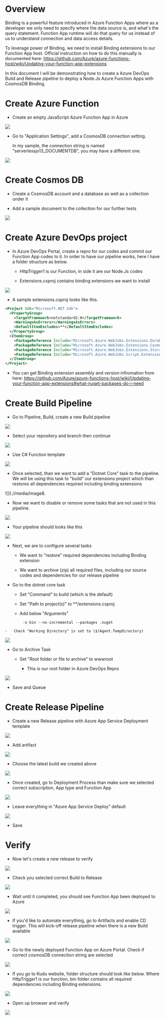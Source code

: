 Overview
========

Binding is a powerful feature introduced in Azure Function Apps where as
a developer we only need to specify where the data source is, and what's
the query statement. Function App runtime will do that query for us
instead of us to understand connection and data access details.

To leverage power of Binding, we need to install Binding extensions to
our Function App host. Official instruction on how to do this manually
is documented here:
<https://github.com/Azure/azure-functions-host/wiki/Updating-your-function-app-extensions>

In this document I will be demonstrating how to create a Azure DevOps
Build and Release pipeline to deploy a Node.Js Azure Function Apps with
CosmosDB Binding.

Create Azure Function
=====================

-   Create an empty JavaScript Azure Function App in Azure

![](.//media/image1.png)
-   Go to "Application Settings", add a CosmosDB connection setting.

    In my sample, the connection string is named
    "serverlessjo13\_DOCUMENTDB", you may have a different one.

![](.//media/image2.png)

Create Cosmos DB
================

-   Create a CosmosDB account and a database as well as a collection
    under it

-   Add a sample document to the collection for our further tests

![](.//media/image3.png)

Create Azure DevOps project
===========================

-   In Azure DevOps Portal, create a repro for our codes and commit our
    Function App codes to it. In order to have our pipeline works, here
    I have a folder structure as below.

    -   HttpTrigger1 is our Function, in side it are our Node.Js codes

    -   Extensions.csproj contains binding extensions we want to install

![](.//media/image4.png)
-   A sample extensions.csproj looks like this.
```xml
<Project Sdk="Microsoft.NET.Sdk">
  <PropertyGroup>
    <TargetFramework>netstandard2.0</TargetFramework>
    <WarningsAsErrors></WarningsAsErrors>
    <DefaultItemExcludes>**</DefaultItemExcludes>
  </PropertyGroup>
  <ItemGroup>
    <PackageReference Include="Microsoft.Azure.WebJobs.Extensions.DurableTask" Version="1.6.2" />
    <PackageReference Include="Microsoft.Azure.WebJobs.Extensions.CosmosDB" Version="3.0.1"/>
    <PackageReference Include="Microsoft.Azure.WebJobs.Extensions.Storage" Version="3.0.0" />
    <PackageReference Include="Microsoft.Azure.WebJobs.Script.ExtensionsMetadataGenerator" Version="1.0.1" />
  </ItemGroup>
</Project>
```
-   You can get Binding extension assembly and version infromation from here: <https://github.com/Azure/azure-functions-host/wiki/Updating-your-function-app-extensions#what-nuget-packages-do-i-need>

Create Build Pipeline
=====================

-   Go to Pipeline, Build, create a new Build pipeline

![](.//media/image5.png)

-   Select your repository and branch then continue

![](.//media/image6.png)

-   Use C\# Function template

![](.//media/image7.png)

-   Once selected, than we want to add a "Dotnet Core" task to the
    pipeline. We will be using this task to "build" our extensions
    project which than restores all dependencies required including
    binding extensions

![](.//media/image8.

-   Now we want to disable or remove some tasks that are not used in
    this pipeline.

![](.//media/image9.png)

-   Your pipeline should looks like this

![](.//media/image10.png)

-   Next, we are to configure several tasks

    -   We want to "restore" required dependencies including Binding
        extension

    -   We want to archive (zip) all required files, including our
        source codes and dependencies for our release pipeline

-   Go to the dotnet core task

    -   Set "Command" to build (which is the default)

    -   Set "Path to project(s)" to \*\*/extensions.csproj

    -   Add below "Arguments"
```
        -o bin --no-incremental --packages .nuget
```
    -   Check "Working Directory" is set to \$(Agent.TempDirectory)

![](.//media/image11.png)

-   Go to Archive Task

    -   Set "Root folder or file to archive" to wwwroot

        -   This is our root folder in Azure DevOps Repro

![](.//media/image12.png)

-   Save and Queue

Create Release Pipeline
=======================

-   Create a new Release pipeline with Azure App Service Deployment
    template

![](.//media/image13.png)
-   Add artifact

![](.//media/image14.png)

-   Choose the latest build we created above

![](.//media/image15.png)

-   Once created, go to Deployment Process than make sure we selected
    correct subscription, App type and Function App

![](.//media/image16.png)

-   Leave everything in "Azure App Service Deploy" default

![](.//media/image17.png)

-   Save

Verify
======

-   Now let's create a new release to verify

![](.//media/image18.png)

-   Check you selected correct Build to Release

![](.//media/image19.png)

-   Wait until it completed, you should see Function App been deployed
    to Azure

![](.//media/image20.png)

-   If you'd like to automate everything, go to Artifacts and enable CD
    trigger. This will kick-off release pipeline when there is a new
    Build available

![](.//media/image21.png)

-   Go to the newly deployed Function App on Azure Portal. Check if
    correct cosmosDB connection string are selected

![](.//media/image22.png)

-   If you go to Kudu website, folder structure should look like below.
    Where HttpTrigger1 is our function, bin folder contains all required
    dependencies including Binding extensions.

![](.//media/image23.png)

-   Open up browser and verify

![](.//media/image24.png)
